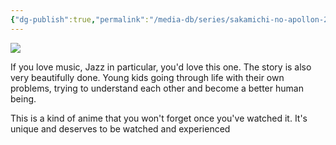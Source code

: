 ```yaml
---
{"dg-publish":true,"permalink":"/media-db/series/sakamichi-no-apollon-2012/","title":"Sakamichi no Apollon","tags":["mediaDB/tv/series"],"noteIcon":"1"}
---
```


<img src="https://cdn.myanimelist.net/images/anime/1604/98654.jpg">

If you love music, Jazz in particular, you'd love this one. The story is also very beautifully done. Young kids going through life with their own problems, trying to understand each other and become a better human being.

This is a kind of anime that you won't forget once you've watched it. It's unique and deserves to be watched and experienced